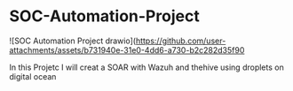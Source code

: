 # SOC-Automation-Project
![SOC Automation Project drawio](https://github.com/user-attachments/assets/b731940e-31e0-4dd6-a730-b2c282d35f90



In this Projetc I will creat a SOAR with Wazuh and thehive using droplets on digital ocean
